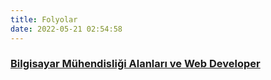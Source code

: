 ```yaml
---
title: Folyolar
date: 2022-05-21 02:54:58
---
```



### <span class="icon icon-slideshare"></span> [Bilgisayar Mühendisliği Alanları ve Web Developer](bilgisayar_muhendisligi_alanlari_ve_web_developer/)